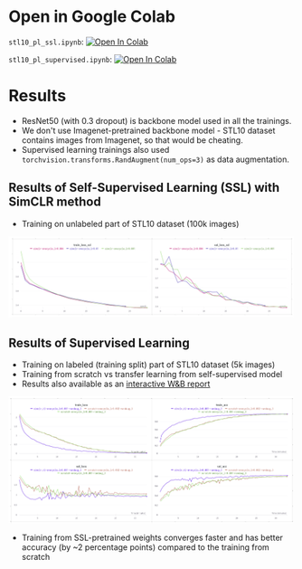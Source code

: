 # Open in Google Colab
`stl10_pl_ssl.ipynb`: <a target="_blank" href="https://colab.research.google.com/github/abojda/deepdrive_course/blob/main/notebooks/09/09.stl10_pl_ssl.ipynb"><img src="https://colab.research.google.com/assets/colab-badge.svg" alt="Open In Colab"/></a>

`stl10_pl_supervised.ipynb`: <a target="_blank" href="https://colab.research.google.com/github/abojda/deepdrive_course/blob/main/notebooks/09/09.stl10_pl_supervised.ipynb"><img src="https://colab.research.google.com/assets/colab-badge.svg" alt="Open In Colab"/></a>

# Results
- ResNet50 (with 0.3 dropout) is backbone model used in all the trainings.
- We don't use Imagenet-pretrained backbone model - STL10 dataset contains images from Imagenet, so that would be cheating.
- Supervised learning trainings also used `torchvision.transforms.RandAugment(num_ops=3)` as data augmentation.

## Results of Self-Supervised Learning (SSL) with SimCLR method
- Training on unlabeled part of STL10 dataset (100k images)

![ssl_results](img/ssl_results.png)

## Results of Supervised Learning
- Training on labeled (training split) part of STL10 dataset (5k images)
- Training from scratch vs transfer learning from self-supervised model
- Results also available as an [interactive W&B report](https://api.wandb.ai/links/alebojd/b20hg5z9)

![supervised_results_5k](img/supervised_results_5k.png)

- Training from SSL-pretrained weights converges faster and has better accuracy (by ~2 percentage points) compared to the training from scratch
